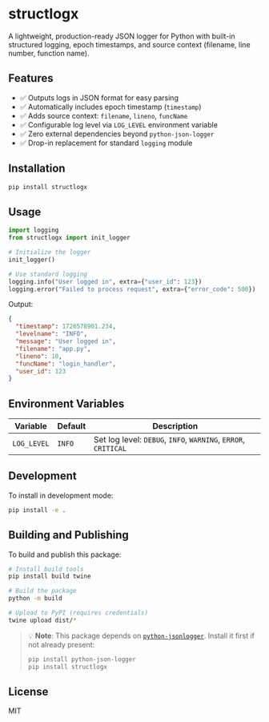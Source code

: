 # structlogx
A lightweight, production-ready JSON logger for Python with built-in structured logging, epoch timestamps, and source context (filename, line number, function name).

## Features

- ✅ Outputs logs in JSON format for easy parsing
- ✅ Automatically includes epoch timestamp (`timestamp`)
- ✅ Adds source context: `filename`, `lineno`, `funcName`
- ✅ Configurable log level via `LOG_LEVEL` environment variable
- ✅ Zero external dependencies beyond `python-json-logger`
- ✅ Drop-in replacement for standard `logging` module

## Installation

```bash
pip install structlogx
```

## Usage

```python
import logging
from structlogx import init_logger

# Initialize the logger
init_logger()

# Use standard logging
logging.info("User logged in", extra={"user_id": 123})
logging.error("Failed to process request", extra={"error_code": 500})
```

Output:
```json
{
  "timestamp": 1726578901.234,
  "levelname": "INFO",
  "message": "User logged in",
  "filename": "app.py",
  "lineno": 10,
  "funcName": "login_handler",
  "user_id": 123
}
```

## Environment Variables

| Variable | Default | Description |
|----------|---------|-------------|
| `LOG_LEVEL` | `INFO` | Set log level: `DEBUG`, `INFO`, `WARNING`, `ERROR`, `CRITICAL` |

## Development

To install in development mode:

```bash
pip install -e .
```

## Building and Publishing

To build and publish this package:

```bash
# Install build tools
pip install build twine

# Build the package
python -m build

# Upload to PyPI (requires credentials)
twine upload dist/*
```

> 💡 **Note**: This package depends on [`python-jsonlogger`](https://pypi.org/project/python-json-logger/). Install it first if not already present:
> ```bash
> pip install python-json-logger
> pip install structlogx
> ```

## License

MIT